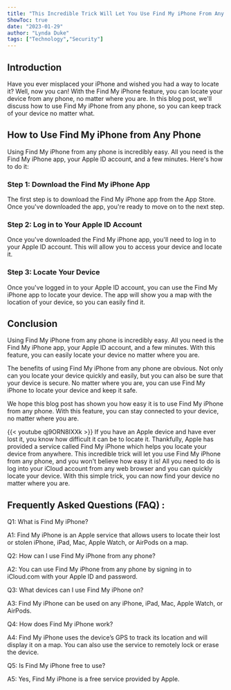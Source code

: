 ```yaml
---
title: "This Incredible Trick Will Let You Use Find My iPhone From Any Phone - You Won't Believe How Easy It Is!"
ShowToc: true 
date: "2023-01-29"
author: "Lynda Duke" 
tags: ["Technology","Security"]
---
```

## Introduction 

Have you ever misplaced your iPhone and wished you had a way to locate it? Well, now you can! With the Find My iPhone feature, you can locate your device from any phone, no matter where you are. In this blog post, we'll discuss how to use Find My iPhone from any phone, so you can keep track of your device no matter what. 

## How to Use Find My iPhone from Any Phone

Using Find My iPhone from any phone is incredibly easy. All you need is the Find My iPhone app, your Apple ID account, and a few minutes. Here's how to do it: 

### Step 1: Download the Find My iPhone App 

The first step is to download the Find My iPhone app from the App Store. Once you've downloaded the app, you're ready to move on to the next step. 

### Step 2: Log in to Your Apple ID Account 

Once you've downloaded the Find My iPhone app, you'll need to log in to your Apple ID account. This will allow you to access your device and locate it. 

### Step 3: Locate Your Device 

Once you've logged in to your Apple ID account, you can use the Find My iPhone app to locate your device. The app will show you a map with the location of your device, so you can easily find it. 

## Conclusion 

Using Find My iPhone from any phone is incredibly easy. All you need is the Find My iPhone app, your Apple ID account, and a few minutes. With this feature, you can easily locate your device no matter where you are. 

The benefits of using Find My iPhone from any phone are obvious. Not only can you locate your device quickly and easily, but you can also be sure that your device is secure. No matter where you are, you can use Find My iPhone to locate your device and keep it safe. 

We hope this blog post has shown you how easy it is to use Find My iPhone from any phone. With this feature, you can stay connected to your device, no matter where you are.

{{< youtube qj9ORN8IXXk >}} 
If you have an Apple device and have ever lost it, you know how difficult it can be to locate it. Thankfully, Apple has provided a service called Find My iPhone which helps you locate your device from anywhere. This incredible trick will let you use Find My iPhone from any phone, and you won't believe how easy it is! All you need to do is log into your iCloud account from any web browser and you can quickly locate your device. With this simple trick, you can now find your device no matter where you are.

## Frequently Asked Questions (FAQ) :
Q1: What is Find My iPhone?

A1: Find My iPhone is an Apple service that allows users to locate their lost or stolen iPhone, iPad, Mac, Apple Watch, or AirPods on a map.

Q2: How can I use Find My iPhone from any phone?

A2: You can use Find My iPhone from any phone by signing in to iCloud.com with your Apple ID and password.

Q3: What devices can I use Find My iPhone on?

A3: Find My iPhone can be used on any iPhone, iPad, Mac, Apple Watch, or AirPods.

Q4: How does Find My iPhone work?

A4: Find My iPhone uses the device’s GPS to track its location and will display it on a map. You can also use the service to remotely lock or erase the device.

Q5: Is Find My iPhone free to use?

A5: Yes, Find My iPhone is a free service provided by Apple.


